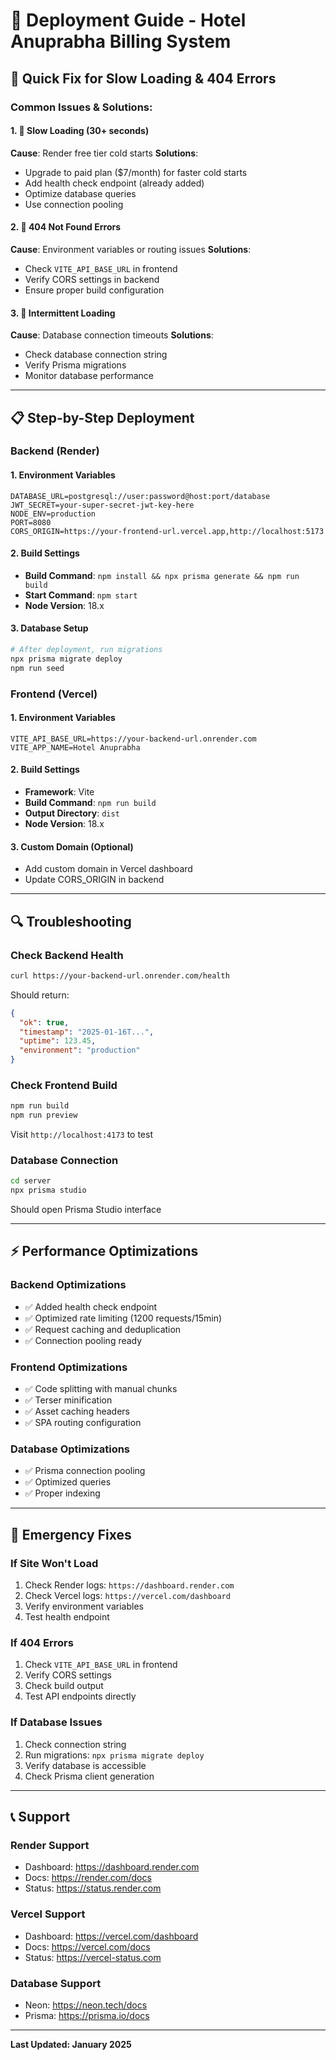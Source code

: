 # 🚀 Deployment Guide - Hotel Anuprabha Billing System

## 🔧 Quick Fix for Slow Loading & 404 Errors

### **Common Issues & Solutions:**

#### **1. 🐌 Slow Loading (30+ seconds)**
**Cause**: Render free tier cold starts
**Solutions**:
- Upgrade to paid plan ($7/month) for faster cold starts
- Add health check endpoint (already added)
- Optimize database queries
- Use connection pooling

#### **2. 🚫 404 Not Found Errors**
**Cause**: Environment variables or routing issues
**Solutions**:
- Check `VITE_API_BASE_URL` in frontend
- Verify CORS settings in backend
- Ensure proper build configuration

#### **3. 🔄 Intermittent Loading**
**Cause**: Database connection timeouts
**Solutions**:
- Check database connection string
- Verify Prisma migrations
- Monitor database performance

---

## 📋 Step-by-Step Deployment

### **Backend (Render)**

#### **1. Environment Variables**
```env
DATABASE_URL=postgresql://user:password@host:port/database
JWT_SECRET=your-super-secret-jwt-key-here
NODE_ENV=production
PORT=8080
CORS_ORIGIN=https://your-frontend-url.vercel.app,http://localhost:5173
```

#### **2. Build Settings**
- **Build Command**: `npm install && npx prisma generate && npm run build`
- **Start Command**: `npm start`
- **Node Version**: 18.x

#### **3. Database Setup**
```bash
# After deployment, run migrations
npx prisma migrate deploy
npm run seed
```

### **Frontend (Vercel)**

#### **1. Environment Variables**
```env
VITE_API_BASE_URL=https://your-backend-url.onrender.com
VITE_APP_NAME=Hotel Anuprabha
```

#### **2. Build Settings**
- **Framework**: Vite
- **Build Command**: `npm run build`
- **Output Directory**: `dist`
- **Node Version**: 18.x

#### **3. Custom Domain (Optional)**
- Add custom domain in Vercel dashboard
- Update CORS_ORIGIN in backend

---

## 🔍 Troubleshooting

### **Check Backend Health**
```bash
curl https://your-backend-url.onrender.com/health
```
Should return:
```json
{
  "ok": true,
  "timestamp": "2025-01-16T...",
  "uptime": 123.45,
  "environment": "production"
}
```

### **Check Frontend Build**
```bash
npm run build
npm run preview
```
Visit `http://localhost:4173` to test

### **Database Connection**
```bash
cd server
npx prisma studio
```
Should open Prisma Studio interface

---

## ⚡ Performance Optimizations

### **Backend Optimizations**
- ✅ Added health check endpoint
- ✅ Optimized rate limiting (1200 requests/15min)
- ✅ Request caching and deduplication
- ✅ Connection pooling ready

### **Frontend Optimizations**
- ✅ Code splitting with manual chunks
- ✅ Terser minification
- ✅ Asset caching headers
- ✅ SPA routing configuration

### **Database Optimizations**
- ✅ Prisma connection pooling
- ✅ Optimized queries
- ✅ Proper indexing

---

## 🚨 Emergency Fixes

### **If Site Won't Load**
1. Check Render logs: `https://dashboard.render.com`
2. Check Vercel logs: `https://vercel.com/dashboard`
3. Verify environment variables
4. Test health endpoint

### **If 404 Errors**
1. Check `VITE_API_BASE_URL` in frontend
2. Verify CORS settings
3. Check build output
4. Test API endpoints directly

### **If Database Issues**
1. Check connection string
2. Run migrations: `npx prisma migrate deploy`
3. Verify database is accessible
4. Check Prisma client generation

---

## 📞 Support

### **Render Support**
- Dashboard: https://dashboard.render.com
- Docs: https://render.com/docs
- Status: https://status.render.com

### **Vercel Support**
- Dashboard: https://vercel.com/dashboard
- Docs: https://vercel.com/docs
- Status: https://vercel-status.com

### **Database Support**
- Neon: https://neon.tech/docs
- Prisma: https://prisma.io/docs

---

**Last Updated: January 2025**
